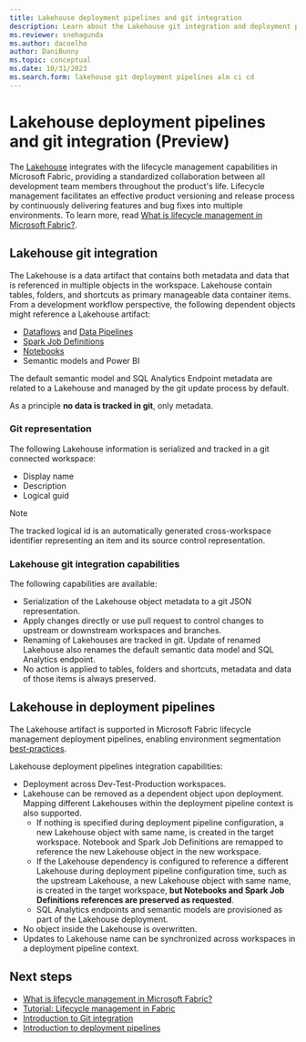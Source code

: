 ```yaml
---
title: Lakehouse deployment pipelines and git integration
description: Learn about the Lakehouse git integration and deployment pipelines.
ms.reviewer: snehagunda
ms.author: dacoelho
author: DaniBunny
ms.topic: conceptual
ms.date: 10/31/2023
ms.search.form: lakehouse git deployment pipelines alm ci cd
---
```


# Lakehouse deployment pipelines and git integration (Preview)

The [Lakehouse](lakehouse-overview.md) integrates with the lifecycle management capabilities in Microsoft Fabric, providing a standardized collaboration between all development team members throughout the product's life. Lifecycle management facilitates an effective product versioning and release process by continuously delivering features and bug fixes into multiple environments. To learn more, read [What is lifecycle management in Microsoft Fabric?](../cicd/cicd-overview.md).

## Lakehouse git integration

The Lakehouse is a data artifact that contains both metadata and data that is referenced in multiple objects in the workspace. Lakehouse contain tables, folders, and shortcuts as primary manageable data container items. From a development workflow perspective, the following dependent objects might reference a Lakehouse artifact:

* [Dataflows](../data-factory/create-first-dataflow-gen2.md) and [Data Pipelines](../data-factory/create-first-pipeline-with-sample-data.md)
* [Spark Job Definitions](spark-job-definition.md)
* [Notebooks](how-to-use-notebook.md)
* Semantic models and Power BI

The default semantic model and SQL Analytics Endpoint metadata are related to a Lakehouse and managed by the git update process by default.

As a principle __no data is tracked in git__, only metadata.

### Git representation

The following Lakehouse information is serialized and tracked in a git connected workspace:

* Display name
* Description
* Logical guid

> [!NOTE]
> The tracked logical id is an automatically generated cross-workspace identifier representing an item and its source control representation.

### Lakehouse git integration capabilities

The following capabilities are available:

* Serialization of the Lakehouse object metadata to a git JSON representation.
* Apply changes directly or use pull request to control changes to upstream or downstream workspaces and branches.
* Renaming of Lakehouses are tracked in git. Update of renamed Lakehouse also renames the default semantic data model and SQL Analytics endpoint.
* No action is applied to tables, folders and shortcuts, metadata and data of those items is always preserved.

## Lakehouse in deployment pipelines

The Lakehouse artifact is supported in Microsoft Fabric lifecycle management deployment pipelines, enabling environment segmentation [best-practices](../cicd/best-practices-cicd.md).

Lakehouse deployment pipelines integration capabilities:

* Deployment across Dev-Test-Production workspaces.
* Lakehouse can be removed as a dependent object upon deployment. Mapping different Lakehouses within the deployment pipeline context is also supported.
  * If nothing is specified during deployment pipeline configuration, a new Lakehouse object with same name, is created in the target workspace. Notebook and Spark Job Definitions are remapped to reference the new Lakehouse object in the new workspace.
  * If the Lakehouse dependency is configured to reference a different Lakehouse during deployment pipeline configuration time, such as the upstream Lakehouse, a new Lakehouse object with same name, is created in the target workspace, __but Notebooks and Spark Job Definitions references are preserved as requested__.
  * SQL Analytics endpoints and semantic models are provisioned as part of the Lakehouse deployment.
* No object inside the Lakehouse is overwritten.
* Updates to Lakehouse name can be synchronized across workspaces in a deployment pipeline context.

## Next steps

- [What is lifecycle management in Microsoft Fabric?](../cicd/cicd-overview.md)
- [Tutorial: Lifecycle management in Fabric](../cicd/cicd-tutorial.md)
- [Introduction to Git integration](../cicd/git-integration/intro-to-git-integration.md)
- [Introduction to deployment pipelines](../cicd/deployment-pipelines/intro-to-deployment-pipelines.md)
